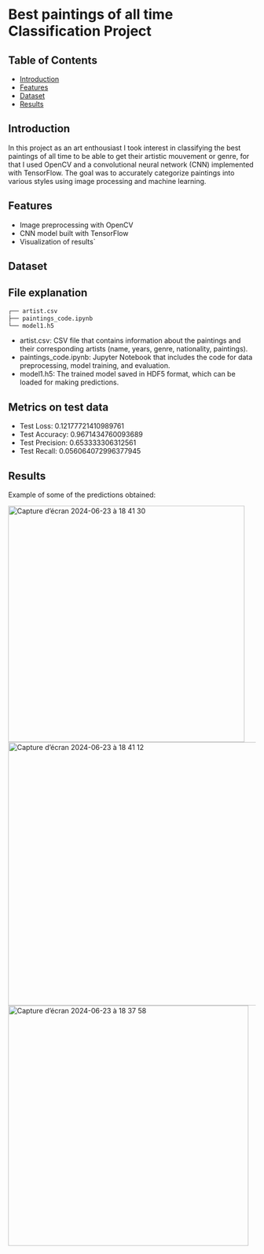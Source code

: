 # Best paintings of all time Classification Project

## Table of Contents
- [Introduction](#introduction)
- [Features](#features)
- [Dataset](#dataset)
- [Results](#results)

## Introduction
In this project as an art enthousiast I took interest in classifying the best paintings of all time to be able to get their artistic mouvement or genre, for that I used OpenCV and a convolutional neural network (CNN) implemented with TensorFlow. The goal was to accurately categorize paintings into various styles using image processing and machine learning.

## Features
- Image preprocessing with OpenCV
- CNN model built with TensorFlow
- Visualization of results`

## Dataset

## File explanation

```bash
┌── artist.csv
├── paintings_code.ipynb
└── model1.h5
```
- artist.csv: CSV file that contains information about the paintings and their corresponding artists (name, years, genre, nationality, paintings).
- paintings_code.ipynb: Jupyter Notebook that includes the code for data preprocessing, model training, and evaluation.
- model1.h5: The trained model saved in HDF5 format, which can be loaded for making predictions.

## Metrics on test data

- Test Loss: 0.12177721410989761
- Test Accuracy: 0.9671434760093689
- Test Precision: 0.653333306312561
- Test Recall: 0.056064072996377945

## Results

Example of some of the predictions obtained:

<img width="481" alt="Capture d’écran 2024-06-23 à 18 41 30" src="https://github.com/dianasolangel/Project_Paintings/assets/87640597/66471a0e-1094-4de1-970b-8468e7139b08">
<img width="536" alt="Capture d’écran 2024-06-23 à 18 41 12" src="https://github.com/dianasolangel/Project_Paintings/assets/87640597/127af7b2-93b5-4f8c-bdd6-55bb7f690c3c">
<img width="489" alt="Capture d’écran 2024-06-23 à 18 37 58" src="https://github.com/dianasolangel/Project_Paintings/assets/87640597/e41f3d3b-e687-4ef4-a3ae-8ebdeffde459">

